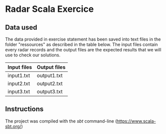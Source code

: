 # Radar Scala Exercice

## Data used
The data provided in exercise statement has been saved into text files in the folder "ressources" as described in the table below. The input files contain every radar records and the output files are the expected results that we will use to check our solutions.

Input files | Output files
------------ | -------------
input1.txt | output1.txt
input2.txt | output2.txt
input3.txt | output3.txt

## Instructions
The project was compiled with the *sbt* command-line (https://www.scala-sbt.org/)
